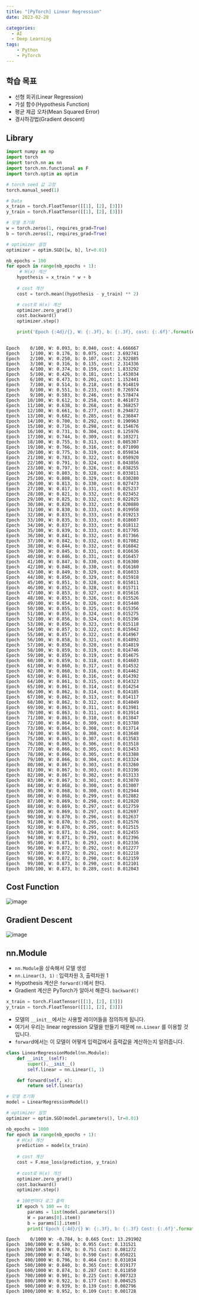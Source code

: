 ```yaml
---
title: "[PyTorch] Linear Regression"
date: 2023-02-28

categories:
  - AI
  - Deep Learning
tags:
    - Python
    - PyTorch
---
```


## 학습 목표
- 선형 회귀(Linear Regression)
- 가설 함수(Hypothesis Function)
- 평균 제곱 오차(Mean Squared Error)
- 경사하강법(Gradient descent)

## Library


```python
import numpy as np
import torch
import torch.nn as nn
import torch.nn.functional as F
import torch.optim as optim
```


```python
# torch seed 값 고정
torch.manual_seed(1)
```





```python
# Data
x_train = torch.FloatTensor([[1], [2], [3]])
y_train = torch.FloatTensor([[1], [2], [3]])

# 모델 초기화
w = torch.zeros(1, requires_grad=True)
b = torch.zeros(1, requires_grad=True)

# optimizer 설정
optimizer = optim.SGD([w, b], lr=0.01)

nb_epochs = 100
for epoch in range(nb_epochs + 1):
     # H(x) 계산
    hypothesis = x_train * w + b
    
    # cost 계산
    cost = torch.mean((hypothesis - y_train) ** 2)

    # cost로 H(x) 계산
    optimizer.zero_grad()
    cost.backward()
    optimizer.step()

    print('Epoch {:4d}/{}, W: {:.3f}, b: {:.3f}, cost: {:.6f}'.format(epoch, nb_epochs, w.item(), b.item(), cost.item()))
    
```

    Epoch    0/100, W: 0.093, b: 0.040, cost: 4.666667
    Epoch    1/100, W: 0.176, b: 0.075, cost: 3.692741
    Epoch    2/100, W: 0.250, b: 0.107, cost: 2.922885
    Epoch    3/100, W: 0.316, b: 0.135, cost: 2.314336
    Epoch    4/100, W: 0.374, b: 0.159, cost: 1.833292
    Epoch    5/100, W: 0.426, b: 0.181, cost: 1.453034
    Epoch    6/100, W: 0.473, b: 0.201, cost: 1.152441
    Epoch    7/100, W: 0.514, b: 0.218, cost: 0.914819
    Epoch    8/100, W: 0.551, b: 0.233, cost: 0.726974
    Epoch    9/100, W: 0.583, b: 0.246, cost: 0.578474
    Epoch   10/100, W: 0.612, b: 0.258, cost: 0.461073
    Epoch   11/100, W: 0.638, b: 0.268, cost: 0.368257
    Epoch   12/100, W: 0.661, b: 0.277, cost: 0.294872
    Epoch   13/100, W: 0.682, b: 0.285, cost: 0.236847
    Epoch   14/100, W: 0.700, b: 0.292, cost: 0.190963
    Epoch   15/100, W: 0.716, b: 0.298, cost: 0.154676
    Epoch   16/100, W: 0.731, b: 0.304, cost: 0.125976
    Epoch   17/100, W: 0.744, b: 0.309, cost: 0.103271
    Epoch   18/100, W: 0.755, b: 0.313, cost: 0.085307
    Epoch   19/100, W: 0.766, b: 0.316, cost: 0.071090
    Epoch   20/100, W: 0.775, b: 0.319, cost: 0.059834
    Epoch   21/100, W: 0.783, b: 0.322, cost: 0.050920
    Epoch   22/100, W: 0.791, b: 0.324, cost: 0.043856
    Epoch   23/100, W: 0.797, b: 0.326, cost: 0.038255
    Epoch   24/100, W: 0.803, b: 0.328, cost: 0.033811
    Epoch   25/100, W: 0.808, b: 0.329, cost: 0.030280
    Epoch   26/100, W: 0.813, b: 0.330, cost: 0.027473
    Epoch   27/100, W: 0.817, b: 0.331, cost: 0.025237
    Epoch   28/100, W: 0.821, b: 0.332, cost: 0.023452
    Epoch   29/100, W: 0.825, b: 0.332, cost: 0.022025
    Epoch   30/100, W: 0.828, b: 0.332, cost: 0.020880
    Epoch   31/100, W: 0.830, b: 0.333, cost: 0.019958
    Epoch   32/100, W: 0.833, b: 0.333, cost: 0.019213
    Epoch   33/100, W: 0.835, b: 0.333, cost: 0.018607
    Epoch   34/100, W: 0.837, b: 0.333, cost: 0.018112
    Epoch   35/100, W: 0.839, b: 0.333, cost: 0.017705
    Epoch   36/100, W: 0.841, b: 0.332, cost: 0.017366
    Epoch   37/100, W: 0.842, b: 0.332, cost: 0.017082
    Epoch   38/100, W: 0.844, b: 0.332, cost: 0.016842
    Epoch   39/100, W: 0.845, b: 0.331, cost: 0.016636
    Epoch   40/100, W: 0.846, b: 0.331, cost: 0.016457
    Epoch   41/100, W: 0.847, b: 0.330, cost: 0.016300
    Epoch   42/100, W: 0.848, b: 0.330, cost: 0.016160
    Epoch   43/100, W: 0.849, b: 0.329, cost: 0.016033
    Epoch   44/100, W: 0.850, b: 0.329, cost: 0.015918
    Epoch   45/100, W: 0.851, b: 0.328, cost: 0.015811
    Epoch   46/100, W: 0.852, b: 0.328, cost: 0.015711
    Epoch   47/100, W: 0.853, b: 0.327, cost: 0.015616
    Epoch   48/100, W: 0.853, b: 0.326, cost: 0.015526
    Epoch   49/100, W: 0.854, b: 0.326, cost: 0.015440
    Epoch   50/100, W: 0.855, b: 0.325, cost: 0.015356
    Epoch   51/100, W: 0.855, b: 0.324, cost: 0.015275
    Epoch   52/100, W: 0.856, b: 0.324, cost: 0.015196
    Epoch   53/100, W: 0.856, b: 0.323, cost: 0.015118
    Epoch   54/100, W: 0.857, b: 0.322, cost: 0.015042
    Epoch   55/100, W: 0.857, b: 0.322, cost: 0.014967
    Epoch   56/100, W: 0.858, b: 0.321, cost: 0.014892
    Epoch   57/100, W: 0.858, b: 0.320, cost: 0.014819
    Epoch   58/100, W: 0.859, b: 0.319, cost: 0.014746
    Epoch   59/100, W: 0.859, b: 0.319, cost: 0.014675
    Epoch   60/100, W: 0.859, b: 0.318, cost: 0.014603
    Epoch   61/100, W: 0.860, b: 0.317, cost: 0.014532
    Epoch   62/100, W: 0.860, b: 0.316, cost: 0.014462
    Epoch   63/100, W: 0.861, b: 0.316, cost: 0.014392
    Epoch   64/100, W: 0.861, b: 0.315, cost: 0.014323
    Epoch   65/100, W: 0.861, b: 0.314, cost: 0.014254
    Epoch   66/100, W: 0.862, b: 0.314, cost: 0.014185
    Epoch   67/100, W: 0.862, b: 0.313, cost: 0.014117
    Epoch   68/100, W: 0.862, b: 0.312, cost: 0.014049
    Epoch   69/100, W: 0.863, b: 0.311, cost: 0.013981
    Epoch   70/100, W: 0.863, b: 0.311, cost: 0.013914
    Epoch   71/100, W: 0.863, b: 0.310, cost: 0.013847
    Epoch   72/100, W: 0.864, b: 0.309, cost: 0.013780
    Epoch   73/100, W: 0.864, b: 0.308, cost: 0.013714
    Epoch   74/100, W: 0.865, b: 0.308, cost: 0.013648
    Epoch   75/100, W: 0.865, b: 0.307, cost: 0.013583
    Epoch   76/100, W: 0.865, b: 0.306, cost: 0.013518
    Epoch   77/100, W: 0.866, b: 0.305, cost: 0.013453
    Epoch   78/100, W: 0.866, b: 0.305, cost: 0.013388
    Epoch   79/100, W: 0.866, b: 0.304, cost: 0.013324
    Epoch   80/100, W: 0.867, b: 0.303, cost: 0.013260
    Epoch   81/100, W: 0.867, b: 0.303, cost: 0.013196
    Epoch   82/100, W: 0.867, b: 0.302, cost: 0.013133
    Epoch   83/100, W: 0.867, b: 0.301, cost: 0.013070
    Epoch   84/100, W: 0.868, b: 0.300, cost: 0.013007
    Epoch   85/100, W: 0.868, b: 0.300, cost: 0.012944
    Epoch   86/100, W: 0.868, b: 0.299, cost: 0.012882
    Epoch   87/100, W: 0.869, b: 0.298, cost: 0.012820
    Epoch   88/100, W: 0.869, b: 0.297, cost: 0.012759
    Epoch   89/100, W: 0.869, b: 0.297, cost: 0.012697
    Epoch   90/100, W: 0.870, b: 0.296, cost: 0.012637
    Epoch   91/100, W: 0.870, b: 0.295, cost: 0.012576
    Epoch   92/100, W: 0.870, b: 0.295, cost: 0.012515
    Epoch   93/100, W: 0.871, b: 0.294, cost: 0.012455
    Epoch   94/100, W: 0.871, b: 0.293, cost: 0.012396
    Epoch   95/100, W: 0.871, b: 0.293, cost: 0.012336
    Epoch   96/100, W: 0.872, b: 0.292, cost: 0.012277
    Epoch   97/100, W: 0.872, b: 0.291, cost: 0.012218
    Epoch   98/100, W: 0.872, b: 0.290, cost: 0.012159
    Epoch   99/100, W: 0.873, b: 0.290, cost: 0.012101
    Epoch  100/100, W: 0.873, b: 0.289, cost: 0.012043
    

## Cost Function
![image](https://user-images.githubusercontent.com/100760303/221807071-a45af6d7-978f-44ec-97ab-affeef568503.png)


## Gradient Descent
![image](https://user-images.githubusercontent.com/100760303/221806905-d64d9547-7e22-46aa-9b3e-a0a217864712.png)


## nn.Module
- `nn.Module`을 상속해서 모델 생성
- `nn.Linear(3, 1)` : 입력차원 3, 출력차원 1
- Hypothesis 계산은 `forward()`에서 한다.
- Gradient 계산은 PyTorch가 알아서 해준다. `backward()`


```python
x_train = torch.FloatTensor([[1], [2], [3]])
y_train = torch.FloatTensor([[1], [2], [3]])
```

- 모델의 `__init__`에서는 사용할 레이어들을 정의하게 됩니다.
- 여기서 우리는 linear regression 모델을 만들기 때문에 `nn.Linear` 를 이용할 것입니다.
- `forwar`d에서는 이 모델이 어떻게 입력값에서 출력값을 계산하는지 알려줍니다.


```python
class LinearRegressionModel(nn.Module):
    def __init__(self):
        super().__init__()
        self.linear = nn.Linear(1, 1)

    def forward(self, x):
        return self.linear(x)
```


```python
# 모델 초기화
model = LinearRegressionModel()

# optimizer 설정
optimizer = optim.SGD(model.parameters(), lr=0.01)

nb_epochs = 1000
for epoch in range(nb_epochs + 1):
    # H(x) 계산
    prediction = model(x_train)
    
    # cost 계산
    cost = F.mse_loss(prediction, y_train)
    
    # cost로 H(x) 개선
    optimizer.zero_grad()
    cost.backward()
    optimizer.step()
    
    # 100번마다 로그 출력
    if epoch % 100 == 0:
        params = list(model.parameters())
        W = params[0].item()
        b = params[1].item()
        print('Epoch {:4d}/{} W: {:.3f}, b: {:.3f} Cost: {:.6f}'.format(epoch, nb_epochs, W, b, cost.item()))
```

    Epoch    0/1000 W: -0.784, b: 0.665 Cost: 13.291902
    Epoch  100/1000 W: 0.580, b: 0.955 Cost: 0.131521
    Epoch  200/1000 W: 0.670, b: 0.751 Cost: 0.081272
    Epoch  300/1000 W: 0.740, b: 0.590 Cost: 0.050221
    Epoch  400/1000 W: 0.796, b: 0.464 Cost: 0.031034
    Epoch  500/1000 W: 0.840, b: 0.365 Cost: 0.019177
    Epoch  600/1000 W: 0.874, b: 0.287 Cost: 0.011850
    Epoch  700/1000 W: 0.901, b: 0.225 Cost: 0.007323
    Epoch  800/1000 W: 0.922, b: 0.177 Cost: 0.004525
    Epoch  900/1000 W: 0.939, b: 0.139 Cost: 0.002796
    Epoch 1000/1000 W: 0.952, b: 0.109 Cost: 0.001728

